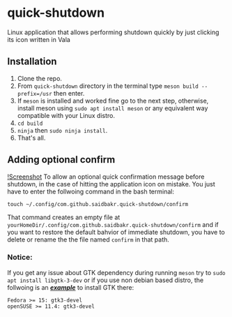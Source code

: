 # quick-shutdown
Linux application that allows performing shutdown quickly by just clicking its icon written in Vala

## Installation
 1. Clone the repo.
 2. From `quick-shutdown` directory in the terminal type `meson build --prefix=/usr` then enter.
 3. If `meson` is installed and worked fine go to the next step, otherwise, install meson using `sudo apt install meson` or any equivalent way compatible with your Linux distro.
 4. `cd build` 
 5. `ninja` then `sudo ninja install`.
 6. That's all.

 ## Adding optional confirm
 [!Screenshot](screenshot.png "Confirmation Window")
 To allow an optional quick confirmation message before shutdown, in the case of hitting the application icon on mistake. You just have to enter the follwoing command in the bash terminal:
 ```
 touch ~/.config/com.github.saidbakr.quick-shutdown/confirm
 ```
 That command creates an empty file at `yourHomeDir/.config/com.github.saidbakr.quick-shutdown/confirm` and if you want to restore the default bahvior of immediate shutdown, you have to delete or rename the the file named `confirm` in that path.
 
 ### Notice:
 If you get any issue about GTK dependency during running `meson` try to `sudo apt install libgtk-3-dev` or if you use non debian based distro, the follwoing is an *[**example**](https://wiki.gnome.org/Projects/Vala/GTKSample "The hint reference")* to install GTK there:
 ```
 Fedora >= 15: gtk3-devel
 openSUSE >= 11.4: gtk3-devel
 ```


